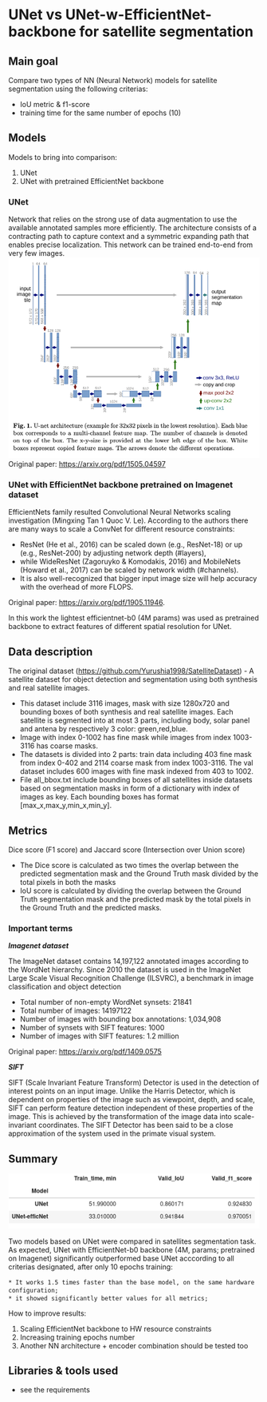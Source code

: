 # UNet vs UNet-w-EfficientNet-backbone for satellite segmentation

## Main goal
Compare two types of NN (Neural Network) models for satellite  segmentation using the following criterias:
* IoU metric & f1-score
* training time for the same number of epochs (10)

## Models
Models to bring into comparison:
1) UNet
2) UNet with pretrained EfficientNet backbone

### UNet
Network that relies on the strong use of data augmentation to use the available annotated samples more efficiently. The architecture consists of a contracting path to capture context and a symmetric expanding path that enables precise localization. This network can be trained end-to-end from very few images.  
<img src='imgs/unet.png'>
Original paper: https://arxiv.org/pdf/1505.04597

### UNet with EfficientNet backbone pretrained on Imagenet dataset
EfficientNets family resulted Convolutional Neural Networks scaling investigation (Mingxing Tan 1 Quoc V. Le). According to the authors there are many ways to scale a ConvNet for different resource constraints: 
* ResNet (He et al., 2016) can be scaled down (e.g., ResNet-18) or up (e.g., ResNet-200) by adjusting network depth (#layers), 
* while WideResNet (Zagoruyko & Komodakis, 2016) and MobileNets (Howard et al., 2017) can be scaled by network width (#channels). 
* It is also well-recognized that bigger input image size will help accuracy with the overhead of more FLOPS.

Original paper: https://arxiv.org/pdf/1905.11946.

In this work the lightest efficientnet-b0 (4M params) was used as pretrained backbone to extract features of different spatial resolution for UNet.  

## Data description

The original dataset (https://github.com/Yurushia1998/SatelliteDataset) - A satellite dataset for object detection and segmentation using both synthesis and real satellite images.
* This dataset include 3116 images, mask with size 1280x720 and bounding boxes of both synthesis and real satellite images. Each satellite is segmented into at most 3 parts, including body, solar panel and antena by respectively 3 color: green,red,blue.
* Image with index 0-1002 has fine mask while images from index 1003-3116 has coarse masks.
* The datasets is divided into 2 parts: train data including 403 fine mask from index 0-402 and 2114 coarse mask from index 1003-3116. The val dataset includes 600 images with fine mask indexed from 403 to 1002.
* File all_bbox.txt include bounding boxes of all satellites inside datasets based on segmentation masks in form of a dictionary with index of images as key. Each bounding boxes has format [max_x,max_y,min_x,min_y].

## Metrics

Dice score (F1 score) and Jaccard score (Intersection over Union score)
* The Dice score is calculated as two times the overlap between the predicted segmentation mask and the Ground Truth mask divided by the total pixels in both the masks
* IoU score is calculated by dividing the overlap between the Ground Truth segmentation mask and the predicted mask by the total pixels in the Ground Truth and the predicted masks.

### Important terms

***Imagenet dataset***

The ImageNet dataset contains 14,197,122 annotated images according to the WordNet hierarchy. Since 2010 the dataset is used in the ImageNet Large Scale Visual Recognition Challenge (ILSVRC), a benchmark in image classification and object detection
* Total number of non-empty WordNet synsets: 21841
* Total number of images: 14197122
* Number of images with bounding box annotations: 1,034,908
* Number of synsets with SIFT features: 1000
* Number of images with SIFT features: 1.2 million

Original paper: https://arxiv.org/pdf/1409.0575

***SIFT***

SIFT (Scale Invariant Feature Transform) Detector is used in the detection of interest points on an input image. Unlike the Harris Detector, which is dependent on properties of the image such as viewpoint, depth, and scale, SIFT can perform feature detection independent of these properties of the image. This is achieved by the transformation of the image data into scale-invariant coordinates. The SIFT Detector has been said to be a close approximation of the system used in the primate visual system.

## Summary

<img src='imgs/summary.png'>

Two models based on UNet were compared in satellites segmentation task.
As expected, UNet with EfficientNet-b0 backbone (4M, params; pretrained on Imagenet) significantly outperformed base UNet acccording to all criterias designated, after only 10 epochs training:
    
    * It works 1.5 times faster than the base model, on the same hardware configuration; 
    * it showed significantly better values ​​for all metrics;

How to improve results:

1) Scaling EfficientNet backbone to HW resource constraints
2) Increasing training epochs number
3) Another NN architecture + encoder combination should be tested too

  
## Libraries & tools used
* see the requirements
